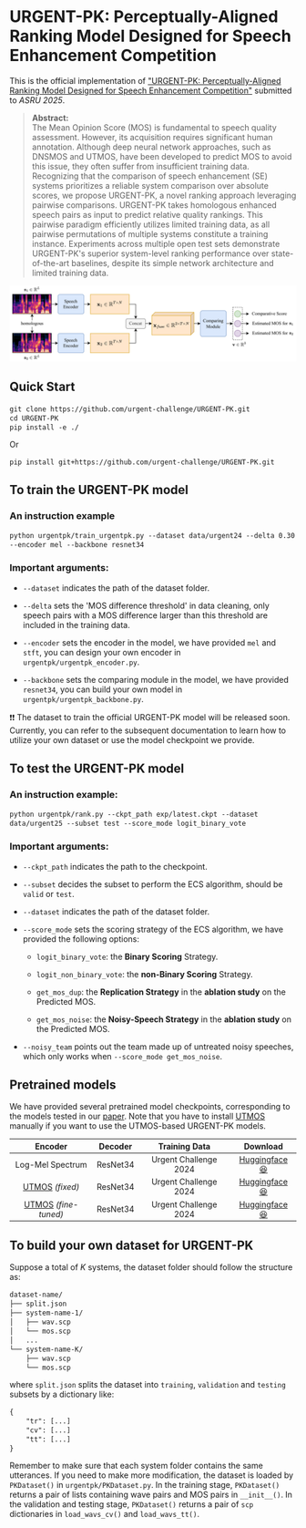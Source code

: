 # URGENT-PK: Perceptually-Aligned Ranking Model Designed for Speech Enhancement Competition

This is the official implementation of ["URGENT-PK: Perceptually-Aligned Ranking Model Designed for Speech Enhancement Competition"](https://arxiv.org/abs/2506.23874) submitted to *ASRU 2025*.

>**Abstract:**<br>
The Mean Opinion Score (MOS) is fundamental to speech quality assessment. However, its acquisition requires significant human annotation. Although deep neural network approaches, such as DNSMOS and UTMOS, have been developed to predict MOS to avoid this issue, they often suffer from insufficient training data. Recognizing that the comparison of speech enhancement (SE) systems prioritizes a reliable system comparison over absolute scores, we propose URGENT-PK, a novel ranking approach leveraging pairwise comparisons. URGENT-PK takes homologous enhanced speech pairs as input to predict relative quality rankings. This pairwise paradigm efficiently utilizes limited training data, as all pairwise permutations of multiple systems constitute a training instance. Experiments across multiple open test sets demonstrate URGENT-PK's superior system-level ranking performance over state-of-the-art baselines, despite its simple network architecture and limited training data.

![image](model.png)

## Quick Start

```
git clone https://github.com/urgent-challenge/URGENT-PK.git
cd URGENT-PK
pip install -e ./
```

Or

```
pip install git+https://github.com/urgent-challenge/URGENT-PK.git
```

## To train the URGENT-PK model


### An instruction example

```
python urgentpk/train_urgentpk.py --dataset data/urgent24 --delta 0.30 --encoder mel --backbone resnet34
```



### Important arguments:

* `--dataset` indicates the path of the dataset folder. 
    
* `--delta` sets the 'MOS difference threshold' in data cleaning, only speech pairs with a MOS difference larger than this threshold are included in the training data.

* `--encoder` sets the encoder in the model, we have provided `mel` and `stft`, you can design your own encoder in `urgentpk/urgentpk_encoder.py`.

* `--backbone` sets the comparing module in the model, we have provided `resnet34`, you can build your own model in `urgentpk/urgentpk_backbone.py`.

❗️❗️ The dataset to train the official URGENT-PK model will be released soon. Currently, you can refer to the subsequent documentation to learn how to utilize your own dataset or use the model checkpoint we provide.

## To test the URGENT-PK model

### An instruction example:

```
python urgentpk/rank.py --ckpt_path exp/latest.ckpt --dataset data/urgent25 --subset test --score_mode logit_binary_vote
```

### Important arguments:

* `--ckpt_path` indicates the path to the checkpoint.

* `--subset` decides the subset to perform the ECS algorithm, should be `valid` or `test`.

* `--dataset` indicates the path of the dataset folder.

* `--score_mode` sets the scoring strategy of the ECS algorithm, we have provided the following options:

    * `logit_binary_vote`: the **Binary Scoring** Strategy.

    * `logit_non_binary_vote`: the **non-Binary Scoring** Strategy.

    * `get_mos_dup`: the **Replication Strategy** in the **ablation study** on the Predicted MOS.

    * `get_mos_noise`: the **Noisy-Speech Strategy** in the **ablation study** on the Predicted MOS.

* `--noisy_team` points out the team made up of untreated noisy speeches, which only works when `--score_mode get_mos_noise`.

## Pretrained models

We have provided several pretrained model checkpoints, corresponding to the models tested in our [paper](https://arxiv.org/abs/2506.23874). Note that you have to install [UTMOS](https://github.com/sarulab-speech/UTMOS22) manually if you want to use the UTMOS-based URGENT-PK models.

|Encoder|Decoder|Training Data|Download|
|:-----:|:-----:|:-----------:|:------:|
|Log-Mel Spectrum|ResNet34|Urgent Challenge 2024|[Huggingface :satisfied:](https://huggingface.co/Twinkzzzzz/URGENT-PK/blob/main/mel_resnet34_urgent24.ckpt)|
|[UTMOS](https://github.com/sarulab-speech/UTMOS22) *(fixed)*|ResNet34|Urgent Challenge 2024|[Huggingface :satisfied:](https://huggingface.co/Twinkzzzzz/URGENT-PK/blob/main/utmos_fix_resnet34_urgent24.ckpt)|
|[UTMOS](https://github.com/sarulab-speech/UTMOS22) *(fine-tuned)*|ResNet34|Urgent Challenge 2024|[Huggingface :satisfied:](https://huggingface.co/Twinkzzzzz/URGENT-PK/blob/main/utmos_ft_resnet34_urgent24.ckpt)|

## To build your own dataset for URGENT-PK

Suppose a total of *K* systems, the dataset folder should follow the structure as:

```
dataset-name/
├── split.json
├── system-name-1/
│   ├── wav.scp
│   └── mos.scp
│   ...
└── system-name-K/
    ├── wav.scp
    └── mos.scp
```

where `split.json` splits the dataset into `training`, `validation` and `testing` subsets by a dictionary like:

```
{
    "tr": [...]
    "cv": [...]
    "tt": [...]
}
```

Remember to make sure that each system folder contains the same utterances. If you need to make more modification, the dataset is loaded by `PKDataset()` in `urgentpk/PKDataset.py`. In the training stage, `PKDataset()` returns a pair of lists containing wave pairs and MOS pairs in `__init__()`. In the validation and testing stage, `PKDataset()` returns a pair of `scp` dictionaries in `load_wavs_cv()` and `load_wavs_tt()`.